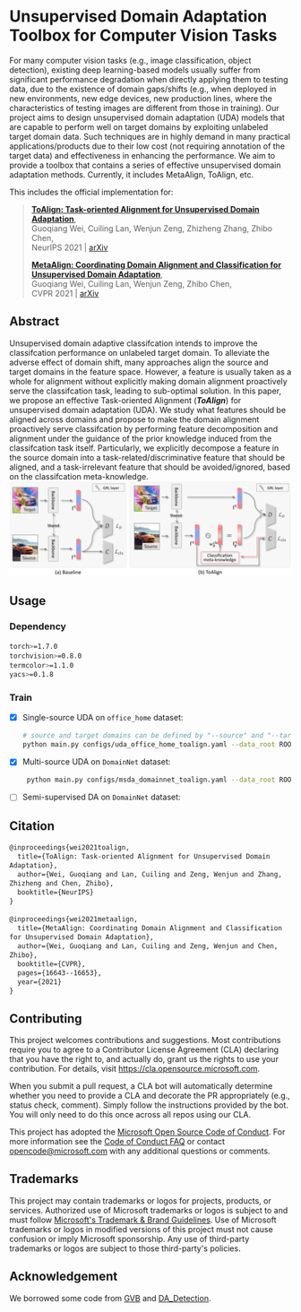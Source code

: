 # Unsupervised Domain Adaptation Toolbox for Computer Vision Tasks

For many computer vision tasks (e.g., image classification, object detection), existing deep learning-based models usually suffer from significant performance degradation when directly applying them to testing data, due to the existence of domain gaps/shifts (e.g., when deployed in new environments, new edge devices, new production lines, where the characteristics of testing images are different from those in training). Our project aims to design unsupervised domain adaptation (UDA) models that are capable to perform well on target domains by exploiting unlabeled target domain data. Such techniques are in highly demand in many practical applications/products due to their low cost (not requiring annotation of the target data) and effectiveness in enhancing the performance. We aim to provide a toolbox that contains a series of effective unsupervised domain adaptation methods. Currently, it includes MetaAlign, ToAlign, etc. 


This includes the official implementation for:
> [**ToAlign: Task-oriented Alignment for Unsupervised Domain Adaptation**](https://arxiv.org/abs/2106.10812),            
> Guoqiang Wei, Cuiling Lan, Wenjun Zeng, Zhizheng Zhang, Zhibo Chen,      
> NeurIPS 2021 | [arXiv](https://arxiv.org/abs/2106.10812)
> 
> [**MetaAlign: Coordinating Domain Alignment and Classification for Unsupervised Domain Adaptation**](https://arxiv.org/abs/2103.13575),            
> Guoqiang Wei, Cuiling Lan, Wenjun Zeng, Zhibo Chen,      
> CVPR 2021 | [arXiv](https://arxiv.org/abs/2103.13575)

## Abstract

Unsupervised domain adaptive classifcation intends to improve the classifcation performance on unlabeled target domain. To alleviate the adverse effect of domain shift, many approaches align the source and target domains in the feature space. However, a feature is usually taken as a whole for alignment without explicitly making domain alignment proactively serve the classifcation task, leading to sub-optimal solution. In this paper, we propose an effective Task-oriented Alignment (__*ToAlign*__) for unsupervised domain adaptation (UDA). We study what features should be aligned across domains and propose to make the domain alignment proactively serve classifcation by performing feature decomposition and alignment under the guidance of the prior knowledge induced from the classifcation task itself. Particularly, we explicitly decompose a feature in the source domain into a task-related/discriminative feature that should be aligned, and a task-irrelevant feature that should be avoided/ignored, based on the classifcation meta-knowledge.
  <img src="assets/toalign.png"/>


## Usage

### Dependency

```bash
torch>=1.7.0
torchvision>=0.8.0
termcolor>=1.1.0
yacs>=0.1.8
```

### Train

- [x] Single-source UDA on `office_home` dataset:
    ```bash
    # source and target domains can be defined by "--source" and "--target"
    python main.py configs/uda_office_home_toalign.yaml --data_root ROOT_TO_OFFICE_HOME --source [a|c|p|r] --target [a|c|p|r] --output_root exp
    ```
- [x] Multi-source UDA on `DomainNet` dataset:
  ```bash
   python main.py configs/msda_domainnet_toalign.yaml --data_root ROOT_TO_DOMAINNET --target [c|i|p|q|r|s] --output_root exp
  ```
- [ ] Semi-supervised DA on `DomainNet` dataset:

## Citation

```
@inproceedings{wei2021toalign,
  title={ToAlign: Task-oriented Alignment for Unsupervised Domain Adaptation},
  author={Wei, Guoqiang and Lan, Cuiling and Zeng, Wenjun and Zhang, Zhizheng and Chen, Zhibo},
  booktitle={NeurIPS}
}

@inproceedings{wei2021metaalign,
  title={MetaAlign: Coordinating Domain Alignment and Classification for Unsupervised Domain Adaptation},
  author={Wei, Guoqiang and Lan, Cuiling and Zeng, Wenjun and Chen, Zhibo},
  booktitle={CVPR},
  pages={16643--16653},
  year={2021}
}
```

## Contributing

This project welcomes contributions and suggestions.  Most contributions require you to agree to a
Contributor License Agreement (CLA) declaring that you have the right to, and actually do, grant us
the rights to use your contribution. For details, visit https://cla.opensource.microsoft.com.

When you submit a pull request, a CLA bot will automatically determine whether you need to provide
a CLA and decorate the PR appropriately (e.g., status check, comment). Simply follow the instructions
provided by the bot. You will only need to do this once across all repos using our CLA.

This project has adopted the [Microsoft Open Source Code of Conduct](https://opensource.microsoft.com/codeofconduct/).
For more information see the [Code of Conduct FAQ](https://opensource.microsoft.com/codeofconduct/faq/) or
contact [opencode@microsoft.com](mailto:opencode@microsoft.com) with any additional questions or comments.

## Trademarks

This project may contain trademarks or logos for projects, products, or services. Authorized use of Microsoft 
trademarks or logos is subject to and must follow 
[Microsoft's Trademark & Brand Guidelines](https://www.microsoft.com/en-us/legal/intellectualproperty/trademarks/usage/general).
Use of Microsoft trademarks or logos in modified versions of this project must not cause confusion or imply Microsoft sponsorship.
Any use of third-party trademarks or logos are subject to those third-party's policies.

## Acknowledgement

We borrowed some code from [GVB](https://github.com/cuishuhao/GVB) and [DA_Detection](https://github.com/VisionLearningGroup/DA_Detection).

